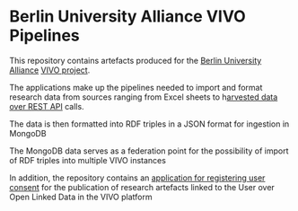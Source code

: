 # Berlin University Alliance VIVO  Pipelines

This repository contains artefacts produced for the [Berlin University Alliance](https://www.berlin-university-alliance.de/) [VIVO project](https://www.berlin-university-alliance.de/commitments/sharing-resources/vivo/index.html).

The applications make up the pipelines needed to import and format research data from sources ranging from Excel sheets to h[arvested data over REST API](https://github.com/BUA-VIVO/bua-vivo-pipelines/tree/main/orcidfetcher) calls.

The data is then formatted into RDF triples in a JSON format for ingestion in MongoDB

The MongoDB data serves as a federation point for the possibility of import of RDF triples into multiple VIVO instances

In addition, the repository contains an [application for registering user consent](https://github.com/BUA-VIVO/bua-vivo-pipelines/tree/main/Consent-Website) for the  publication of research artefacts linked to the User over Open Linked Data in the VIVO platform
